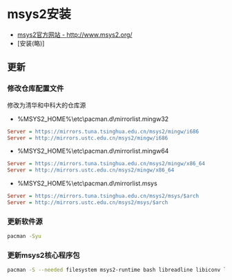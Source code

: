 # msys2安装

- [msys2官方网站 - <http://www.msys2.org/>](http://www.msys2.org/)
- [安装(略)]

## 更新

### 修改仓库配置文件

修改为清华和中科大的仓库源

- %MSYS2_HOME%\etc\pacman.d\mirrorlist.mingw32

```ini
Server = https://mirrors.tuna.tsinghua.edu.cn/msys2/mingw/i686
Server = http://mirrors.ustc.edu.cn/msys2/mingw/i686
```

- %MSYS2_HOME%\etc\pacman.d\mirrorlist.mingw64

```ini
Server = https://mirrors.tuna.tsinghua.edu.cn/msys2/mingw/x86_64
Server = http://mirrors.ustc.edu.cn/msys2/mingw/x86_64
```

- %MSYS2_HOME%\etc\pacman.d\mirrorlist.msys

```ini
Server = https://mirrors.tuna.tsinghua.edu.cn/msys2/msys/$arch
Server = http://mirrors.ustc.edu.cn/msys2/msys/$arch
```

### 更新软件源

```bash
pacman -Syu
```

### 更新msys2核心程序包

```bash
pacman -S --needed filesystem msys2-runtime bash libreadline libiconv libarchive libgpgme libcurl pacman ncurses libintl
```



